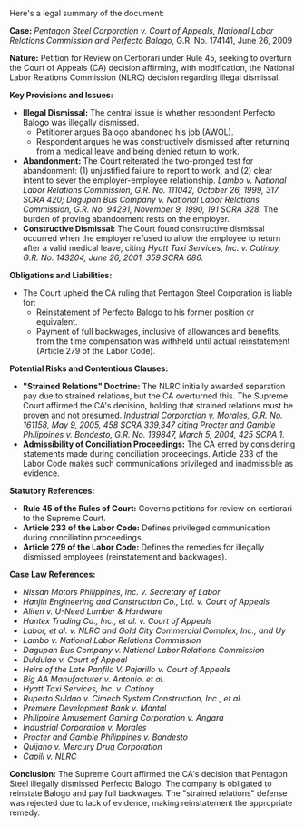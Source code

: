 Here's a legal summary of the document:

**Case:** *Pentagon Steel Corporation v. Court of Appeals, National Labor Relations Commission and Perfecto Balogo*, G.R. No. 174141, June 26, 2009

**Nature:** Petition for Review on Certiorari under Rule 45, seeking to overturn the Court of Appeals (CA) decision affirming, with modification, the National Labor Relations Commission (NLRC) decision regarding illegal dismissal.

**Key Provisions and Issues:**

*   **Illegal Dismissal:** The central issue is whether respondent Perfecto Balogo was illegally dismissed.
    *   Petitioner argues Balogo abandoned his job (AWOL).
    *   Respondent argues he was constructively dismissed after returning from a medical leave and being denied return to work.
*   **Abandonment:** The Court reiterated the two-pronged test for abandonment: (1) unjustified failure to report to work, and (2) clear intent to sever the employer-employee relationship. *Lambo v. National Labor Relations Commission, G.R. No. 111042, October 26, 1999, 317 SCRA 420; Dagupan Bus Company v. National Labor Relations Commission, G.R. No. 94291, November 9, 1990, 191 SCRA 328.* The burden of proving abandonment rests on the employer.
*   **Constructive Dismissal:** The Court found constructive dismissal occurred when the employer refused to allow the employee to return after a valid medical leave, citing *Hyatt Taxi Services, Inc. v. Catinoy, G.R. No. 143204, June 26, 2001, 359 SCRA 686.*

**Obligations and Liabilities:**

*   The Court upheld the CA ruling that Pentagon Steel Corporation is liable for:
    *   Reinstatement of Perfecto Balogo to his former position or equivalent.
    *   Payment of full backwages, inclusive of allowances and benefits, from the time compensation was withheld until actual reinstatement (Article 279 of the Labor Code).

**Potential Risks and Contentious Clauses:**

*   **"Strained Relations" Doctrine:** The NLRC initially awarded separation pay due to strained relations, but the CA overturned this. The Supreme Court affirmed the CA's decision, holding that strained relations must be proven and not presumed. *Industrial Corporation v. Morales, G.R. No. 161158, May 9, 2005, 458 SCRA 339,347 citing Procter and Gamble Philippines v. Bondesto, G.R. No. 139847, March 5, 2004, 425 SCRA 1.*
*   **Admissibility of Conciliation Proceedings:** The CA erred by considering statements made during conciliation proceedings. Article 233 of the Labor Code makes such communications privileged and inadmissible as evidence.

**Statutory References:**

*   **Rule 45 of the Rules of Court:** Governs petitions for review on certiorari to the Supreme Court.
*   **Article 233 of the Labor Code:** Defines privileged communication during conciliation proceedings.
*   **Article 279 of the Labor Code:** Defines the remedies for illegally dismissed employees (reinstatement and backwages).

**Case Law References:**

*   *Nissan Motors Philippines, Inc. v. Secretary of Labor*
*   *Hanjin Engineering and Construction Co., Ltd. v. Court of Appeals*
*   *Aliten v. U-Need Lumber & Hardware*
*   *Hantex Trading Co., Inc., et al. v. Court of Appeals*
*   *Labor, et al. v. NLRC and Gold City Commercial Complex, Inc., and Uy*
*   *Lambo v. National Labor Relations Commission*
*   *Dagupan Bus Company v. National Labor Relations Commission*
*   *Duldulao v. Court of Appeal*
*   *Heirs of the Late Panfilo V. Pajarillo v. Court of Appeals*
*   *Big AA Manufacturer v. Antonio, et al.*
*   *Hyatt Taxi Services, Inc. v. Catinoy*
*   *Ruperto Suldao v. Cimech System Construction, Inc., et al.*
*   *Premiere Development Bank v. Mantal*
*   *Philippine Amusement Gaming Corporation v. Angara*
*   *Industrial Corporation v. Morales*
*   *Procter and Gamble Philippines v. Bondesto*
*   *Quijano v. Mercury Drug Corporation*
*   *Capili v. NLRC*

**Conclusion:** The Supreme Court affirmed the CA's decision that Pentagon Steel illegally dismissed Perfecto Balogo. The company is obligated to reinstate Balogo and pay full backwages. The "strained relations" defense was rejected due to lack of evidence, making reinstatement the appropriate remedy.

